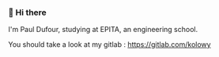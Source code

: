 ### 👋 Hi there

I'm Paul Dufour, studying at EPITA, an engineering school.

You should take a look at my gitlab : https://gitlab.com/kolowy
